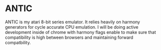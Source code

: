 ANTIC
=====

ANTIC is my atari 8-bit series emulator.  It relies heavily on harmony generators
for cycle accurate CPU emulation.  I will be doing active development inside of
chrome with harmony flags enable to make sure that compatibility is high between
browsers and maintaining forward compatbility.

